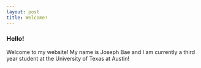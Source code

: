 ```yaml
---
layout: post
title: Welcome!
---
```



### Hello!





Welcome to my website! My name is Joseph Bae and I am currently a third year student at the University of Texas at Austin!